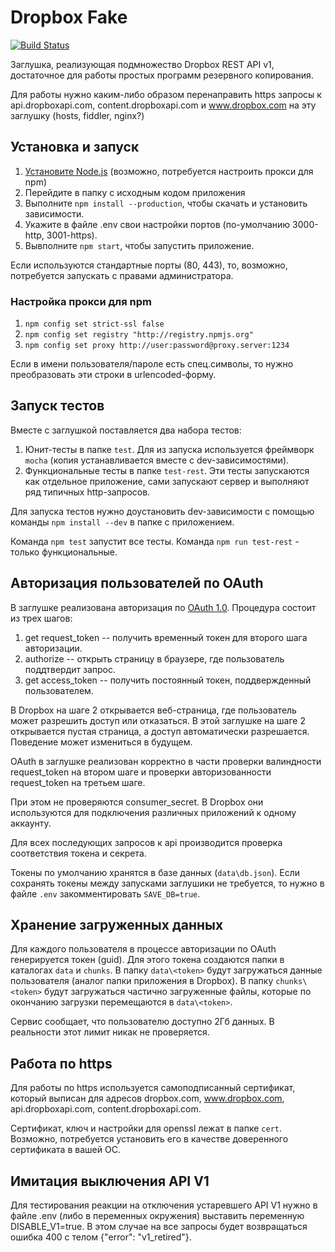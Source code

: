 # Dropbox Fake

[![Build Status](https://travis-ci.org/variar/dropbox-fake.svg)](https://travis-ci.org/variar/dropbox-fake)

Заглушка, реализующая подмножество Dropbox REST API v1, достаточное для
работы простых программ резервного копирования.

Для работы нужно каким-либо образом перенаправить https запросы к
api.dropboxapi.com, content.dropboxapi.com и www.dropbox.com
на эту заглушку (hosts, fiddler, nginx?)

## Установка и запуск
1. [Установите Node.js][] (возможно, потребуется настроить прокси для npm)
2. Перейдите в папку с исходным кодом приложения
3. Выполните `npm install --production`, чтобы скачать и установить зависимости.
4. Укажите в файле .env свои настройки портов (по-умолчанию 3000-http, 3001-https).
5. Вывполните `npm start`, чтобы запустить приложение.

Если используются стандартные порты (80, 443), то, возможно, потребуется
запускать с правами администратора.

### Настройка прокси для npm
1. `npm config set strict-ssl false`
2. `npm config set registry "http://registry.npmjs.org"`
3. `npm config set proxy http://user:password@proxy.server:1234`

Если в имени пользователя/пароле есть спец.символы,
то нужно преобразовать эти строки в urlencoded-форму.

## Запуск тестов
Вместе с заглушкой поставляется два набора тестов:
1. Юнит-тесты в папке `test`. Для из запуска используется фреймворк `mocha`
(копия устанавливается вместе с dev-зависимостями).
2. Функциональные тесты в папке `test-rest`. Эти тесты запускаются
как отдельное приложение, сами запускают сервер и выполняют ряд типичных
http-запросов.

Для запуска тестов нужно доустановить dev-зависимости с помощью команды
`npm install --dev` в папке с приложением.

Команда `npm test` запустит все тесты. Команда `npm run test-rest` - только функциональные.

## Авторизация пользователей по OAuth
В заглушке реализована авторизация по [OAuth 1.0][]. Процедура состоит из трех шагов:
1. get request_token -- получить временный токен для второго шага авторизации.
2. authorize -- открыть страницу в браузере, где пользователь поддтвердит запрос.
3. get access_token -- получить постоянный токен, поддвержденный пользователем.

В Dropbox на шаге 2 открывается веб-страница, где пользователь может
разрешить доступ или отказаться. В этой заглушке на шаге 2 открывается пустая
страница, а доступ автоматически разрешается.
Поведение может измениться в будущем.

OAuth в заглушке реализован корректно в части проверки валиндности request_token
на втором шаге и проверки авторизованности request_token на третьем шаге.

При этом не проверяются consumer_secret. В Dropbox они используются для
подключения различных приложений к одному аккаунту.

Для всех последующих запросов к api производится проверка соответствия токена
и секрета.

Токены по умолчанию хранятся в базе данных (`data\db.json`).
Если сохранять токены между запусками заглушики не требуется,
то нужно в файле `.env` закомментировать `SAVE_DB=true`.

## Хранение загруженных данных
Для каждого пользователя в процессе авторизации по OAuth генерируется
токен (guid). Для этого токена создаются папки в каталогах `data` и `chunks`.
В папку `data\<token>` будут загружаться данные пользователя
(аналог папки приложения в Dropbox). В папку `chunks\<token>` будут загружаться
частично загруженные файлы, которые по окончанию загрузки перемещаются в
`data\<token>`.

Сервис сообщает, что пользователю доступно 2Гб данных. В реальности этот лимит
никак не проверяется.

## Работа по https
Для работы по https используется самоподписанный сертификат,
который выписан для адресов dropbox.com, www.dropbox.com,
api.dropboxapi.com, content.dropboxapi.com.

Сертификат, ключ и настройки для openssl лежат в папке `cert`.
Возможно, потребуется установить его в качестве доверенного сертификата
в вашей ОС.

## Имитация выключения API V1
Для тестирования реакции на отключения устаревшего API V1 нужно в файле .env
(либо в переменных окружения) выставить переменную DISABLE_V1=true.
В этом случае на все запросы будет возвращаться ошибка 400 с телом
{"error": "v1_retired"}.

[Установите Node.js]: https://nodejs.org/en/download/
[OAuth 1.0]: http://oauth.net/core/1.0/
